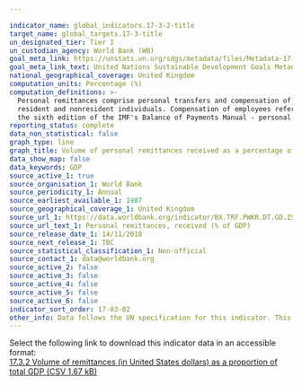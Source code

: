 ```yaml
---

indicator_name: global_indicators.17-3-2-title
target_name: global_targets.17-3-title
un_designated_tier: Tier I
un_custodian_agency: World Bank (WB)
goal_meta_link: https://unstats.un.org/sdgs/metadata/files/Metadata-17-03-02.pdf
goal_meta_link_text: United Nations Sustainable Development Goals Metadata (PDF 207 KB)
national_geographical_coverage: United Kingdom
computation_units: Percentage (%)
computation_definitions: >-
  Personal remittances comprise personal transfers and compensation of employees. Personal transfers consist of all current transfers in cash or in kind made or received by resident households to or from nonresident households. Personal transfers thus include all current transfers between
  resident and nonresident individuals. Compensation of employees refers to the income of border, seasonal, and other short-term workers who are employed in an economy where they are not resident and of residents employed by nonresident entities. Data are the sum of two items defined in
  the sixth edition of the IMF's Balance of Payments Manual - personal transfers and compensation of employees.
reporting_status: complete
data_non_statistical: false
graph_type: line
graph_title: Volume of personal remittances received as a percentage of GDP
data_show_map: false
data_keywords: GDP
source_active_1: true
source_organisation_1: World Bank
source_periodicity_1: Annual
source_earliest_available_1: 1987
source_geographical_coverage_1: United Kingdom
source_url_1: https://data.worldbank.org/indicator/BX.TRF.PWKR.DT.GD.ZS
source_url_text_1: Personal remittances, received (% of GDP)
source_release_date_1: 14/11/2018
source_next_release_1: TBC
source_statistical_classification_1: Non-official 
source_contact_1: data@worldbank.org
source_active_2: false
source_active_3: false
source_active_4: false
source_active_5: false
source_active_6: false
indicator_sort_order: 17-03-02
other_info: Data follows the UN specification for this indicator. This indicator has been identified in collaboration with topic experts.
---
```

Select the following link to download this indicator data in an accessible format:<br>[17.3.2 Volume of remittances (in United States dollars) as a proportion of total GDP (CSV 1.67 kB)](https://sustainabledevelopment-uk.github.io/sdg-data/en/data/17-3-2.csv)